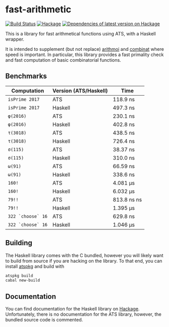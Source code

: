 # fast-arithmetic

[![Build Status](https://travis-ci.org/vmchale/hs-ats.svg?branch=master)](https://travis-ci.org/vmchale/hs-ats)
[![Hackage](https://img.shields.io/hackage/v/fast-arithmetic.svg)](http://hackage.haskell.org/package/fast-arithmetic)
[![Dependencies of latest version on Hackage](https://img.shields.io/hackage-deps/v/fast-arithmetic.svg)](https://hackage.haskell.org/package/fast-arithmetic)

This is a library for fast arithmetical functions using ATS, with a Haskell
wrapper.

It is intended to supplement (but not replace)
[arithmoi](https://hackage.haskell.org/package/arithmoi) and
[combinat](https://hackage.haskell.org/package/combinat) where speed is
important. In particular, this library provides a fast primality check and fast
computation of basic combinatorial functions.

## Benchmarks

| Computation | Version (ATS/Haskell) | Time |
| ----------- | --------------------- | ---- |
| `isPrime 2017` | ATS | 118.9 ns |
| `isPrime 2017` | Haskell | 497.3 ns |
| `φ(2016)` | ATS | 230.1 ns |
| `φ(2016)` | Haskell | 402.8 ns |
| `τ(3018)` | ATS | 438.5 ns |
| `τ(3018)` | Haskell | 726.4 ns |
| `σ(115)` | ATS | 38.37 ns |
| `σ(115)` | Haskell | 310.0 ns |
| `ω(91)` | ATS | 66.59 ns |
| `ω(91)` | Haskell | 338.6 ns |
| `160!` | ATS | 4.081 μs |
| `160!` | Haskell | 6.032 μs |
| `79!!` | ATS | 813.8 ns ns |
| `79!!` | Haskell | 1.395 μs |
| ``322 `choose` 16`` | ATS | 629.8 ns |
| ``322 `choose` 16`` | Haskell | 1.046 μs |

## Building

The Haskell library comes with the C bundled, however you will likely want to build from
source if you are hacking on the library. To that end, you can install
[atspkg](http://hackage.haskell.org/package/ats-pkg) and build with

```bash
atspkg build
cabal new-build
```

## Documentation

You can find documentation for the Haskell library on 
[Hackage](https://hackage.haskell.org/package/fast-arithmetic/).
Unfortunately, there is no documentation for the ATS library, however,
the bundled source code is commented.
